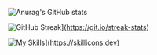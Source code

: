 ![Anurag's GitHub stats](https://github-readme-stats.vercel.app/api?username=LucaBernardis&count_private=true)

![GitHub Streak](https://streak-stats.demolab.com/?user=LucaBernardis&theme=ligth&count_private=true)](https://git.io/streak-stats)

![My Skills](https://skillicons.dev/icons?i=js,html,css,tailwind,swift,cpp,cs,vscode,idea,figma)](https://skillicons.dev)







<!--
**LucaBernardis/LucaBernardis** is a ✨ _special_ ✨ repository because its `README.md` (this file) appears on your GitHub profile.

Here are some ideas to get you started:

- 🔭 I’m currently working on ...
- 🌱 I’m currently learning ...
- 👯 I’m looking to collaborate on ...
- 🤔 I’m looking for help with ...
- 💬 Ask me about ...
- 📫 How to reach me: ...
- 😄 Pronouns: ...
- ⚡ Fun fact: ...
-->
